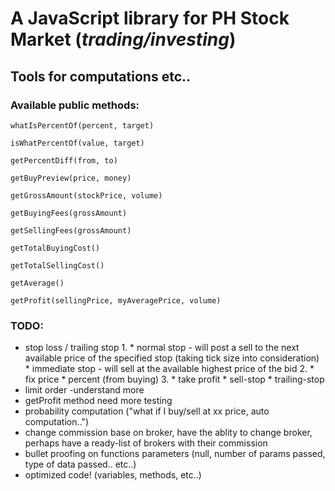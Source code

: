 # A JavaScript library for PH Stock Market (_trading/investing_)
## Tools for computations etc..

### Available public methods: 

    whatIsPercentOf(percent, target)

    isWhatPercentOf(value, target)

    getPercentDiff(from, to)

    getBuyPreview(price, money)

    getGrossAmount(stockPrice, volume)

    getBuyingFees(grossAmount)

    getSellingFees(grossAmount)
    
    getTotalBuyingCost()
    
    getTotalSellingCost()
    
    getAverage()
    
    getProfit(sellingPrice, myAveragePrice, volume)
    
    
### TODO:

* stop loss / trailing stop
    1.
        * normal stop - will post a sell to the next available price of the specified stop (taking tick size into consideration)
        * immediate stop - will sell at the available highest price of the bid
    2.
        * fix price
        * percent (from buying)
    3.
        * take profit
        * sell-stop
        * trailing-stop
* limit order -understand more
* getProfit method need more testing
* probability computation ("what if I buy/sell at xx price, auto computation..")
* change commission base on broker, have the ablity to change broker, perhaps have a ready-list of brokers with their commission
* bullet proofing on functions parameters (null, number of params passed, type of data passed.. etc..)
* optimized code! (variables, methods, etc..)

